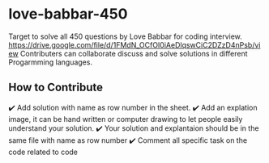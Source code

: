 # love-babbar-450
Target to solve all 450 questions by Love Babbar for coding interview.
https://drive.google.com/file/d/1FMdN_OCfOI0iAeDlqswCiC2DZzD4nPsb/view
Contributers can collaborate discuss and solve solutions in different Progarmming languages.

## How to Contribute
✔️ Add solution with name as row number in the sheet.
✔️ Add an explation image, it can be hand written or computer drawing to let people easily understand your solution.
✔️ Your solution and explantaion should be in the same file with name as row number
✔️ Comment all specific task on the code related to code
